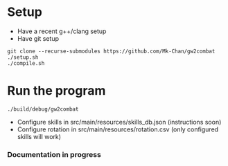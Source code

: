 # Setup
- Have a recent g++/clang setup
- Have git setup
 ```
git clone --recurse-submodules https://github.com/Mk-Chan/gw2combat
./setup.sh
./compile.sh
  ```
# Run the program
```
./build/debug/gw2combat
```

- Configure skills in src/main/resources/skills_db.json (instructions soon)
- Configure rotation in src/main/resources/rotation.csv (only configured skills will work)

### Documentation in progress
